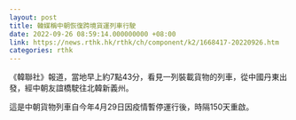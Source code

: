 ```yaml
---
layout: post
title: 韓媒稱中朝恢復跨境貨運列車行駛
date: 2022-09-26 08:59:14.000000000 +08:00
link: https://news.rthk.hk/rthk/ch/component/k2/1668417-20220926.htm
categories: rthk
---
```


《韓聯社》報道，當地早上約7點43分，看見一列裝載貨物的列車，從中國丹東出發，經中朝友誼橋駛往北韓新義州。

這是中朝貨物列車自今年4月29日因疫情暫停運行後，時隔150天重啟。
